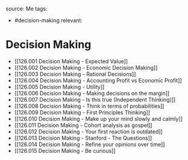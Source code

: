 source: Me
tags:
- #decision-making 
relevant:

# Decision Making

- [[126.001 Decision Making - Expected Value]]
- [[126.002 Decision Making - Economic Decision Making]]
- [[126.003 Decision Making - Rational Decisions]]
- [[126.004 Decision Making - Accounting Profit vs Economic Profit]]
- [[126.005 Decision Making - Utility]]
- [[126.006 Decision Making - Making decisions on the margin]]
- [[126.007 Decision Making - Is this true (Independent Thinking)]]
- [[126.008 Decision Making - Think in terms of probabilities]]
- [[126.009 Decision Making - First Principles Thinking]]
- [[126.010 Decision Making - Make up your mind slowly and calmly]]
- [[126.011 Decision Making - Cohort analysis as gospel]]
- [[126.012 Decision Making - Your first reaction is outdated]]
- [[126.013 Decision Making - Stanford - The Questions]]
- [[126.014 Decision Making - Refine your opinions over time]]
- [[126.015 Decision Making - Be curious]]